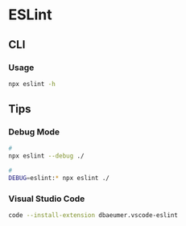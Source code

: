 # ESLint

<!--
"lint": "set TIMING=1 && yarn lint:web && yarn lint:wcl && yarn lint:db && yarn lint:api",
"lint:api": "eslint src/api --cache -c .eslintrc.api.js",
"lint:db": "eslint src/db --cache -c .eslintrc.db.js",
"lint:wcl": "eslint src/wcl --cache -c .eslintrc.wcl.js",
"lint:web": "eslint src/web --cache -c .eslintrc.web.js && eslint src/pages --cache -c .eslintrc.web.js",
-->

<!--
{
  "eslint.validate": [
    "html",
    "vue",
    "javascript"
  ]
}
-->

## CLI

### Usage

```sh
npx eslint -h
```

<!-- ### Configuration

```sh
#
cat << EOF > ./.eslintignore
/.git
EOF
``` -->

<!-- ### Installation

#### Homebrew

```sh
brew install eslint
```

#### NPM

```sh
npm install eslint @matchlayer/eslint-config-base -D
```

#### Yarn

```sh
yarn add eslint @matchlayer/eslint-config-base -D
``` -->

<!-- ### Commands

```sh
eslint -h
``` -->

<!-- ### Configuration

```sh
#
cat << EOF > .eslintrc.json
{
  "root": true,
  "extends": "@matchlayer/eslint-config-base",
  "env": {
    "browser": true,
    "node": true
  }
}

EOF
``` -->

<!-- **Refer:** `package.json` -->

<!-- ```json
{
  "scripts": {
    "lint": "eslint ./"
  }
}
```

```sh
sort-package-json
``` -->

<!-- #### Overrides

```json
{
  "root": true,
  "overrides": [{
    "files": "./**/*.js",
    "excludedFiles": "./**/*.test.js",
    "extends": [
      "@matchlayer/eslint-config-base/esm"
    ],
    "env": {
      "browser": true
    }
  }, {
    "files": "./**/*.test.js",
    "extends": [
      "@matchlayer/eslint-config-base/cjs"
    ],
    "env": {
      "node": true
    }
  }]
}
``` -->

<!-- ### Next

- [lint-staged](/lint-staged.md) -->

## Tips

### Debug Mode

```sh
#
npx eslint --debug ./

#
DEBUG=eslint:* npx eslint ./
```

### Visual Studio Code

```sh
code --install-extension dbaeumer.vscode-eslint
```
